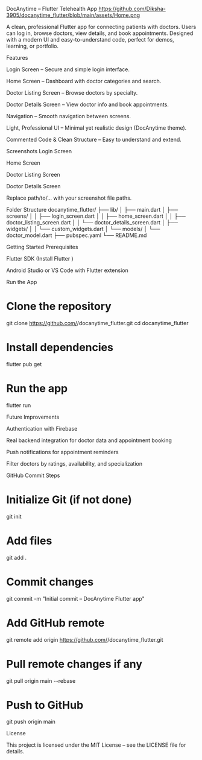 DocAnytime – Flutter Telehealth App
https://github.com/Diksha-3905/docanytime_flutter/blob/main/assets/Home.png

A clean, professional Flutter app for connecting patients with doctors. Users can log in, browse doctors, view details, and book appointments. Designed with a modern UI and easy-to-understand code, perfect for demos, learning, or portfolio.

Features

Login Screen – Secure and simple login interface.

Home Screen – Dashboard with doctor categories and search.

Doctor Listing Screen – Browse doctors by specialty.

Doctor Details Screen – View doctor info and book appointments.

Navigation – Smooth navigation between screens.

Light, Professional UI – Minimal yet realistic design (DocAnytime theme).

Commented Code & Clean Structure – Easy to understand and extend.

Screenshots
Login Screen

Home Screen

Doctor Listing Screen

Doctor Details Screen

Replace path/to/... with your screenshot file paths.

Folder Structure
docanytime_flutter/
├── lib/
│   ├── main.dart
│   ├── screens/
│   │   ├── login_screen.dart
│   │   ├── home_screen.dart
│   │   ├── doctor_listing_screen.dart
│   │   └── doctor_details_screen.dart
│   ├── widgets/
│   │   └── custom_widgets.dart
│   └── models/
│       └── doctor_model.dart
├── pubspec.yaml
└── README.md

Getting Started
Prerequisites

Flutter SDK (Install Flutter
)

Android Studio or VS Code with Flutter extension

Run the App
# Clone the repository
git clone https://github.com/<your-username>/docanytime_flutter.git
cd docanytime_flutter

# Install dependencies
flutter pub get

# Run the app
flutter run

Future Improvements

Authentication with Firebase

Real backend integration for doctor data and appointment booking

Push notifications for appointment reminders

Filter doctors by ratings, availability, and specialization

GitHub Commit Steps
# Initialize Git (if not done)
git init

# Add files
git add .

# Commit changes
git commit -m "Initial commit – DocAnytime Flutter app"

# Add GitHub remote
git remote add origin https://github.com/<your-username>/docanytime_flutter.git

# Pull remote changes if any
git pull origin main --rebase

# Push to GitHub
git push origin main

License

This project is licensed under the MIT License – see the LICENSE
 file for details.
